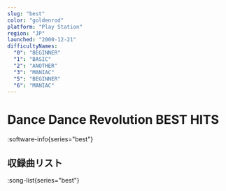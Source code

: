 ```yaml
---
slug: "best"
color: "goldenrod"
platform: "Play Station"
region: "JP"
launched: "2000-12-21"
difficultyNames:
  "0": "BEGINNER"
  "1": "BASIC"
  "2": "ANOTHER"
  "3": "MANIAC"
  "5": "BEGINNER"
  "6": "MANIAC"
---
```


# Dance Dance Revolution BEST HITS

:software-info{series="best"}

## 収録曲リスト

:song-list{series="best"}
